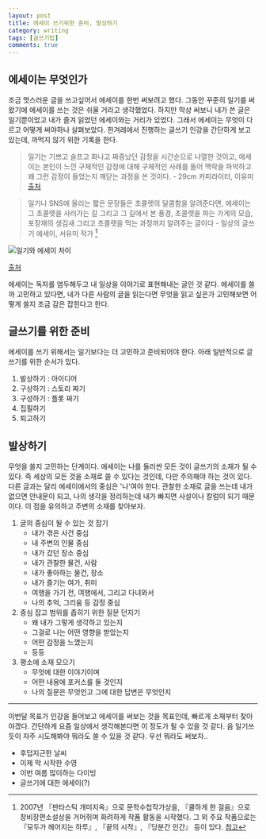 ```yaml
---
layout: post
title: 에세이 쓰기위한 준비, 발상하기
category: writing
tags: [글쓰기팁]
comments: true
---
```

## 에세이는 무엇인가
조금 멋스러운 글을 쓰고싶어서 에세이를 한번 써보려고 했다. 그동안 꾸준히 일기를 써왔기에 에세이를 쓰는 것은 쉬울 거라고 생각했었다. 하지만 막상 써보니 내가 쓴 글은 일기뿐이었고 내가 즐겨 읽었던 에세이와는 거리가 있었다. 그래서 에세이는 무엇이 다르고 어떻게 써야하나 살펴보았다. 한겨레에서 진행하는 글쓰기 인강을 간단하게 보고 있는데, 까먹지 않기 위한 기록을 한다. 

>일기는 기쁘고 슬프고 화나고 짜증났던 감정을 시간순으로 나열한 것이고, 에세이는 본인이 느낀 구체적인 감정에 대해 구체적인 사례를 들어 맥락을 파악하고 왜 그런 감정이 들었는지 깨닫는 과정을 쓴 것이다. 
>\- 29cm 카피라이터, 이유미 [출처](https://brunch.co.kr/@7ewworld/26)

>일기나 SNS에 올리는 짧은 문장들은 초콜렛의 달콤함을 알려준다면, 에세이는 그 초콜렛을 사러가는 길 그리고 그 길에서 본 풍경, 초콜렛을 파는 가게의 모습, 포장재의 생김새 그리고 초콜렛을 먹는 과정까지 알려주는 글이다
> \- 일상의 글쓰기 에세이, 서유미 작가 [^1]

[^1]: 2007년 『판타스틱 개미지옥』으로 문학수첩작가상을, 『쿨하게 한 걸음』으로 창비장편소설상을 거머쥐며 화려하게 작품 활동을 시작했다. 그 외 주요 작품으로는 『모두가 헤어지는 하루』, 『끝의 시작』, 『당분간 인간』 등이 있다. [참고](https://www.kyobobook.co.kr/author/info/AuthorInfo.laf?mallGb=KAU&authorid=1001088501)

![일기와 에세이 차이](/asset/images/how-to-write-an-essay.png)

[출처](https://brunch.co.kr/@brunch/138)

에세이는 독자를 염두해두고 내 일상을 이야기로 표현해내는 글인 것 같다. 에세이를 쓸까 고민하고 있다면, 내가 다른 사람의 글을 읽는다면 무엇을 읽고 싶은가 고민해보면 어떻게 쓸지 조금 감은 잡힌다고 한다. 

## 글쓰기를 위한 준비
에세이를 쓰기 위해서는 일기보다는 더 고민하고 준비되어야 한다. 아래 일반적으로 글쓰기를 위한 순서가 있다.

1. 발상하기 : 아이디어 
2. 구상하기 : 스토리 짜기
3. 구성하기 : 플롯 짜기
4. 집필하기 
5. 퇴고하기

## 발상하기
무엇을 쓸지 고민하는 단계이다. 에세이는 나를 둘러싼 모든 것이 글쓰기의 소재가 될 수 있다. 즉 세상의 모든 것을 소재로 쓸 수 있다는 것인데, 다만 주의해야 하는 것이 있다. 다른 글과는 달리 에세이에서의 중심은 '나'여야 한다. 관찰한 소재로 글을 쓰는데 내가 없으면 안내문이 되고, 나의 생각을 정리하는데 내가 빠지면 사설이나 칼럼이 되기 때문이다. 이 점을 유의하고 주변의 소재를 찾아보자.

1. 글의 중심이 될 수 있는 것 잡기
    * 내가 겪은 사건 중심
    * 내 주변의 인물 중심
    * 내가 갔던 장소 중심
    * 내가 관찰한 물건, 사람
    * 내가 좋아하는 물건, 장소
    * 내가 즐기는 여가, 취미
    * 여행을 가기 전, 여행에서, 그리고 다녀와서 
    * 나의 추억, 그리움 등 감정 중심
2. 중심 잡고 범위를 좁히기 위한 질문 던지기
    * 왜 내가 그렇게 생각하고 있는지
    * 그걸로 나는 어떤 영향을 받았는지
    * 어떤 감정을 느꼈는지
    * 등등
3. 평소에 소재 모으기 
    *  무엇에 대한 이야기이며
    *  어떤 내용에 포커스를 둘 것인지
    *  나의 질문은 무엇인고 그에 대한 답변은 무엇인지

---
이번달 목표가 인강을 들어보고 에세이를 써보는 것을 목표인데, 빠르게 소재부터 찾아야겠다. 간단하게 요즘 일상에서 생각해본다면 이 정도가 될 수 있을 것 같다. 음 일기쓰듯이 자주 시도해봐야 뭐라도 쓸 수 있을 것 같다. 우선 뭐라도 써보자..

* 후덥지근한 날씨
* 이제 막 시작한 수영
* 이번 여름 많이하는 다이빙
* 글쓰기에 대한 에세이(?)
